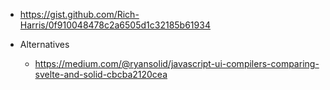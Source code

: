 - https://gist.github.com/Rich-Harris/0f910048478c2a6505d1c32185b61934


- Alternatives
  - https://medium.com/@ryansolid/javascript-ui-compilers-comparing-svelte-and-solid-cbcba2120cea